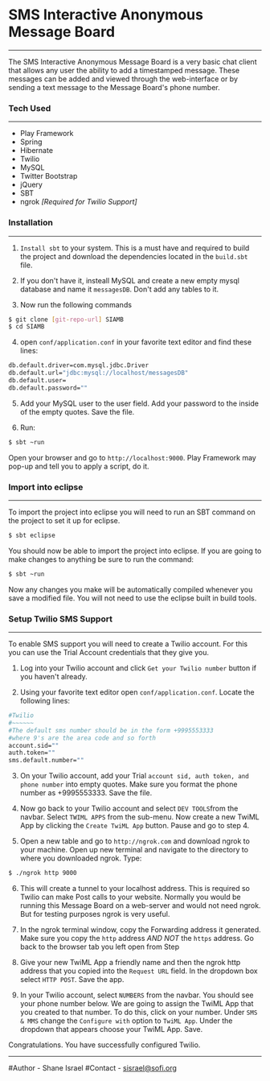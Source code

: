 # SMS Interactive Anonymous Message Board
----
The SMS Interactive Anonymous Message Board is a very basic chat client that allows any user the ability to add a timestamped message. These messages can be added and viewed through the web-interface or by sending a text message to the Message Board's phone number.

### Tech Used
----
* Play Framework
* Spring
* Hibernate
* Twilio
* MySQL
* Twitter Bootstrap
* jQuery
* SBT
* ngrok *[Required for Twilio Support]*

### Installation
----
1. `Install sbt` to your system. This is a must have and required to build the project and download the dependencies located in the `build.sbt` file.


2. If you don't have it, insteall MySQL and create a new empty mysql database and name it `messagesDB`. Don't add any tables to it.


3. Now run the following commands 
```sh
$ git clone [git-repo-url] SIAMB
$ cd SIAMB
```

4. open `conf/application.conf` in your favorite text editor and find these lines:
```sh
db.default.driver=com.mysql.jdbc.Driver
db.default.url="jdbc:mysql://localhost/messagesDB"
db.default.user=
db.default.password=""
```

5. Add your MySQL user to the user field. Add your password to the inside of the empty quotes. Save the file. 


6. Run:
```sh
$ sbt ~run
```

Open your browser and go to `http://localhost:9000`. Play Framework may pop-up and tell you to apply a script, do it.

### Import into eclipse
---
To import the project into eclipse you will need to run an SBT command on the project to set it up for eclipse.
```sh
$ sbt eclipse
```
You should now be able to import the project into eclipse. If you are going to make changes to anything be sure to run the command:
```sh
$ sbt ~run
```
Now any changes you make will be automatically compiled whenever you save a modified file. You will not need to use the eclipse built in build tools.

### Setup Twilio SMS Support
---
To enable SMS support you will need to create a Twilio account. For this you can use the Trial Account credentials that they give you.

1. Log into your Twilio account and click `Get your Twilio number` button if you haven't already.


2. Using your favorite text editor open `conf/application.conf`. Locate the following lines:
```sh
#Twilio
#~~~~~~
#The default sms number should be in the form +9995553333
#where 9's are the area code and so forth
account.sid=""
auth.token=""
sms.default.number=""
```
3. On your Twilio account, add your Trial `account sid, auth token, and phone number` into empty quotes. Make sure you format the phone number as +9995553333.
Save the file.


4. Now go back to your Twilio account and select `DEV TOOLS`from the navbar. Select `TWIML APPS` from the sub-menu. Now create a new TwiML App by clicking the `Create TwiML App` button. Pause and go to step 4.


5. Open a new table and go to `http://ngrok.com` and download ngrok to your machine. Open up new terminal and navigate to the directory to where you downloaded ngrok. Type:
```sh
$ ./ngrok http 9000
```
6. This will create a tunnel to your localhost address. This is required so Twilio can make Post calls to your website. Normally you would be running this Message Board on a web-server and would not need ngrok. But for testing purposes ngrok is very useful.


7. In the ngrok terminal window, copy the Forwarding address it generated. Make sure you copy the `http` address *AND NOT* the `https` address. Go back to the browser tab you left open from Step 


8. Give your new TwiML App a friendly name and then the ngrok http address that you copied into the `Request URL` field. In the dropdown box select `HTTP POST`. Save the app.


9. In your Twilio account, select `NUMBERS` from the navbar. You should see your phone number below. We are going to assign the TwiML App that you created to that number. To do this, click on your number. Under `SMS & MMS` change the `Configure with` option to `TwiML App`. Under the dropdown that appears choose your TwiML App. Save.

Congratulations. You have successfully configured Twilio.

___
#Author - Shane Israel
#Contact - sisrael@sofi.org
